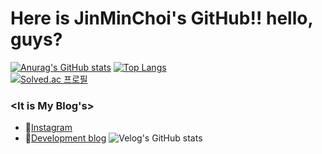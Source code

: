 # Here is JinMinChoi's GitHub!! hello, guys?

[![Anurag's GitHub stats](https://github-readme-stats.vercel.app/api?username=JinMinChoi&theme=dracula)](https://github.com/anuraghazra/github-readme-stats)
[![Top Langs](https://github-readme-stats.vercel.app/api/top-langs/?username=JinMinChoi&hide=javascript,css&layout=compact)](https://github.com/anuraghazra/github-readme-stats) </br>
[![Solved.ac
프로필](http://mazassumnida.wtf/api/v2/generate_badge?boj=201401503)](https://solved.ac/201401503)


### <It is My Blog's>
  - 💖[Instagram](https://www.instagram.com/real.__.min/)
  - 🌹[Development blog](https://velog.io/@jinmin2216/)
    ![Velog's GitHub stats](https://velog-readme-stats.vercel.app/api?name=jinmin2216)
